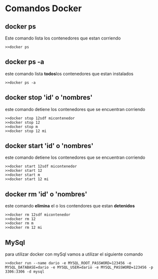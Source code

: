 # Comandos Docker
## docker ps
Este comando lista los contenedores que estan corriendo
```
>>docker ps
```
## docker ps -a
este comando lista **todos**los contenedores que estan instalados
```
>>docker ps -a
```
## docker stop 'id' o 'nombres'
este comando detiene los contenedores que se encuentran corriendo
```
>>docker stop 12sdf micontenedor
>>docker stop 12
>>docker stop m
>>docker stop 12 mi
```
## docker start 'id' o 'nombres'
este comando detiene los contenedores que se encuentran corriendo
```
>>docker start 12sdf micontenedor
>>docker start 12
>>docker start m
>>docker start 12 mi
```
## docker rm 'id' o 'nombres'
este comando **elimina** el o los contendores que estan **detenidos**
```
>>docker rm 12sdf micontenedor
>>docker rm 12
>>docker rm m
>>docker rm 12 mi
```

## MySql
para utilizar docker con mySql vamos a utilizar el siguiente comando
```
>>docker run --name dario -e MYSQL_ROOT_PASSWORD=123456 -e MYSQL_DATABASE=dario -e MYSQL_USER=dario -e MYSQL_PASSWORD=123456 -p 3306:3306 -d mysql
```